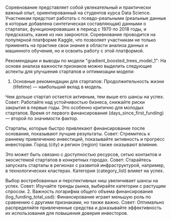 Соревнование представляет собой увлекательный и практически важный опыт, ориентированный на студентов курса Data Science. 
Участникам предстоит работать с псевдо-реальными (реальные данные в которые добавлена синтетическая составляющая) данными о стартапах, функционировавших в период с 1970 по 2018 годы, и предсказать, какие из них закроются. 
Соревнование проводится на популярной платформе Kaggle, что позволяет участникам не только применять на практике свои знания в области анализа данных и машинного обучения, но и освоить работу с этой платформой.



Рекомендации и выводы по модели "gradient_boosted_trees_model_1":
На основе анализа важности признаков можно выделить следующие аспекты для улучшения стартапов и оптимизации модели:

1. Основные рекомендации для стартапов:
Продолжительность жизни (lifetime) — наибольший вклад в модель.

Чем дольше стартап остается активным, тем выше его шансы на успех.
Совет: Работайте над устойчивостью бизнеса, снижайте риски закрытия в первые годы. Это особенно критично для молодых стартапов.
Время от первого финансирования (days_since_first_funding) — второй по значимости фактор.

Стартапы, которые быстро привлекают финансирование после основания, показывают лучшие результаты.
Совет: Стремитесь к раннему привлечению инвестиций, показывайте активность и прогресс инвесторам.
Город (city) и регион (region) также оказывают влияние.

Это может быть связано с доступностью ресурсов, сетью контактов и экосистемой стартапов в конкретных городах.
Совет: Старайтесь запускать стартапы в регионах с развитой инфраструктурой, например, в технологических кластерах.
Категория (category_list) влияет на успех.

Выбор востребованных и перспективных ниш увеличивает шансы на успех.
Совет: Изучайте тренды рынка, выбирайте категории с растущим спросом.
2. Важность логарифма общего объема финансирования (log_funding_total_usd):
Финансирование играет меньшую роль по сравнению с другими признаками, но также важно.
Совет: Оптимально распределяйте привлеченные средства и доказывайте эффективность их использования для повышения доверия инвесторов.
